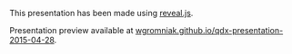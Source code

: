 This presentation has been made using [reveal.js](https://github.com/hakimel/reveal.js/).

Presentation preview available at [wgromniak.github.io/qdx-presentation-2015-04-28](http://wgromniak.github.io/qdx-presentation-2015-04-28/).
